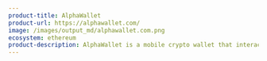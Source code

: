 ```yaml
---
product-title: AlphaWallet
product-url: https://alphawallet.com/
image: /images/output_md/alphawallet.com.png
ecosystem: ethereum
product-description: AlphaWallet is a mobile crypto wallet that interacts with smart contracts and dApps.
---
```

